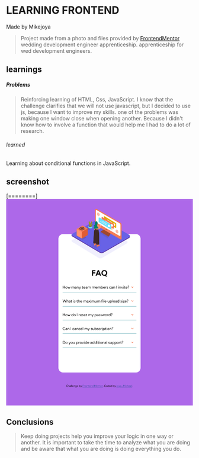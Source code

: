 # LEARNING FRONTEND

Made by Mikejoya
> Project made from a photo and files provided by [FrontendMentor](http://www.frontendmentor.io/ "FrontendMentor")
wedding development engineer apprenticeship. apprenticeship for wed development engineers.

## learnings

##### Problems

> Reinforcing learning of HTML, Css, JavaScript.
I know that the challenge clarifies that we will not use javascript, but I decided to use js, because I want to improve my skills. one of the problems was making one window close when opening another. Because I didn't know how to involve a function that would help me I had to do a lot of research.


###### learned
Learning about conditional functions in JavaScript.

## screenshot

[========]
![image text](./images/Screen%20Shot%202022-11-06%20at%2013.36.29.png)

## Conclusions

>Keep doing projects help you improve your logic in one way or another. It is important to take the time to analyze what you are doing and be aware that what you are doing is doing everything you do.
